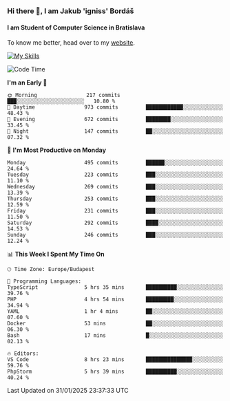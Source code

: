 ### Hi there 👋, I am Jakub 'igniss' Bordáš

#### I am Student of Computer Science in Bratislava
To know me better, head over to my [website](https://bordas.sk).

[![My Skills](https://skillicons.dev/icons?i=js,typescript,html,css,figma,svelte,vue,next,postgresql,nest,express,nodejs)](https://bordas.sk)


<!--START_SECTION:waka-->
![Code Time](http://img.shields.io/badge/Code%20Time-1%2C667%20hrs%2018%20mins-blue)

**I'm an Early 🐤** 

```text
🌞 Morning                217 commits         ███░░░░░░░░░░░░░░░░░░░░░░   10.80 % 
🌆 Daytime                973 commits         ████████████░░░░░░░░░░░░░   48.43 % 
🌃 Evening                672 commits         ████████░░░░░░░░░░░░░░░░░   33.45 % 
🌙 Night                  147 commits         ██░░░░░░░░░░░░░░░░░░░░░░░   07.32 % 
```
📅 **I'm Most Productive on Monday** 

```text
Monday                   495 commits         ██████░░░░░░░░░░░░░░░░░░░   24.64 % 
Tuesday                  223 commits         ███░░░░░░░░░░░░░░░░░░░░░░   11.10 % 
Wednesday                269 commits         ███░░░░░░░░░░░░░░░░░░░░░░   13.39 % 
Thursday                 253 commits         ███░░░░░░░░░░░░░░░░░░░░░░   12.59 % 
Friday                   231 commits         ███░░░░░░░░░░░░░░░░░░░░░░   11.50 % 
Saturday                 292 commits         ████░░░░░░░░░░░░░░░░░░░░░   14.53 % 
Sunday                   246 commits         ███░░░░░░░░░░░░░░░░░░░░░░   12.24 % 
```


📊 **This Week I Spent My Time On** 

```text
🕑︎ Time Zone: Europe/Budapest

💬 Programming Languages: 
TypeScript               5 hrs 35 mins       ██████████░░░░░░░░░░░░░░░   39.76 % 
PHP                      4 hrs 54 mins       █████████░░░░░░░░░░░░░░░░   34.94 % 
YAML                     1 hr 4 mins         ██░░░░░░░░░░░░░░░░░░░░░░░   07.60 % 
Docker                   53 mins             ██░░░░░░░░░░░░░░░░░░░░░░░   06.30 % 
Bash                     17 mins             █░░░░░░░░░░░░░░░░░░░░░░░░   02.13 % 

🔥 Editors: 
VS Code                  8 hrs 23 mins       ███████████████░░░░░░░░░░   59.76 % 
PhpStorm                 5 hrs 39 mins       ██████████░░░░░░░░░░░░░░░   40.24 % 
```


 Last Updated on 31/01/2025 23:37:33 UTC
<!--END_SECTION:waka-->

